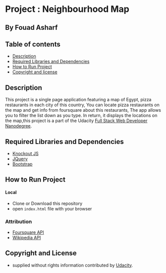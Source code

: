 # Project : Neighbourhood Map
## By  Fouad Asharf

## Table of contents
- [Description](#description)
- [Required Libraries and Dependencies](#required-libraries-and-dependencies)
- [How to Run Project](#how-to-run-project)
- [Copyright and license](#copyright-and-license)

## Description
This project is a single page application featuring a map of Egypt, pizza restaurants in each city of this country, You can locate pizza restaurants on the map and get info from foursquare about this restaurants, The app allows you to filter the list down as you type. In return, it displays the locations on the map,this project is a part of the Udacity [Full Stack Web Developer
Nanodegree](https://www.udacity.com/course/full-stack-web-developer-nanodegree--nd004).


## Required Libraries and Dependencies
* [Knockout JS](http://knockoutjs.com/)
* [JQuery](https://jquery.com/)
* [Bootstrap](https://getbootstrap.com/docs/3.3/)


## How to Run Project

#### Local
* Clone or Download this repository
* open `index.html` file with your browser

### Attribution
* [Foursquare API](https://developer.foursquare.com/)
* [Wikipedia API](https://www.mediawiki.org/wiki/API:Main_page)



## Copyright and License
- supplied without rights information contributed by [Udacity](http://www.udacity.com).
